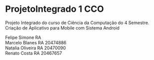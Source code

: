 # ProjetoIntegrado 1 CCO 
Projeto Integrado do curso de Ciência da Computação do 4 Semestre. 	
Criação de Aplicativo para Mobile com Sistema Android

Felipe Simone RA	
Marcelo Blanes RA	20474886  
Natalia Oliveira RA 20470090	
Renato Costa RA 20467657
